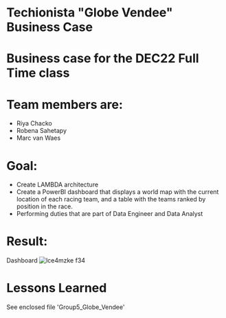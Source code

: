 # Techionista "Globe Vendee" Business Case

# Business case for the DEC22 Full Time class

# Team members are:

- Riya Chacko
- Robena Sahetapy
- Marc van Waes

# Goal:
- Create LAMBDA architecture
- Create a PowerBI dashboard that displays a world map with the current location of each racing team, and a table with the teams ranked by position in the race.
- Performing duties that are part of Data Engineer and Data Analyst

# Result:

Dashboard
![lce4mzke f34](https://github.com/MarcvWaes/Techionista-Globe-Vendee-Business-Case/assets/120553175/350fd118-5b70-48f4-bf50-64f135e6d354)

# Lessons Learned
See enclosed file 'Group5_Globe_Vendee'
